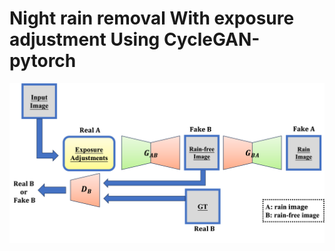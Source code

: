 # Night rain removal With exposure adjustment Using CycleGAN-pytorch
<div align="center"><img src="cyclegan.png"></div>
